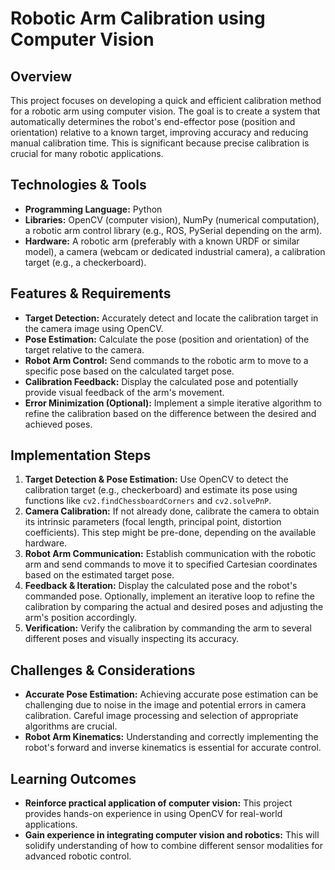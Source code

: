 # Robotic Arm Calibration using Computer Vision

## Overview

This project focuses on developing a quick and efficient calibration method for a robotic arm using computer vision.  The goal is to create a system that automatically determines the robot's end-effector pose (position and orientation) relative to a known target, improving accuracy and reducing manual calibration time. This is significant because precise calibration is crucial for many robotic applications.

## Technologies & Tools

* **Programming Language:** Python
* **Libraries:** OpenCV (computer vision), NumPy (numerical computation), a robotic arm control library (e.g., ROS, PySerial depending on the arm).
* **Hardware:** A robotic arm (preferably with a known URDF or similar model), a camera (webcam or dedicated industrial camera), a calibration target (e.g., a checkerboard).


## Features & Requirements

- **Target Detection:**  Accurately detect and locate the calibration target in the camera image using OpenCV.
- **Pose Estimation:** Calculate the pose (position and orientation) of the target relative to the camera.
- **Robot Arm Control:** Send commands to the robotic arm to move to a specific pose based on the calculated target pose.
- **Calibration Feedback:** Display the calculated pose and potentially provide visual feedback of the arm's movement.
- **Error Minimization (Optional):** Implement a simple iterative algorithm to refine the calibration based on the difference between the desired and achieved poses.


## Implementation Steps

1. **Target Detection & Pose Estimation:** Use OpenCV to detect the calibration target (e.g., checkerboard) and estimate its pose using functions like `cv2.findChessboardCorners` and `cv2.solvePnP`.
2. **Camera Calibration:** If not already done, calibrate the camera to obtain its intrinsic parameters (focal length, principal point, distortion coefficients). This step might be pre-done, depending on the available hardware.
3. **Robot Arm Communication:** Establish communication with the robotic arm and send commands to move it to specified Cartesian coordinates based on the estimated target pose.
4. **Feedback & Iteration:** Display the calculated pose and the robot's commanded pose.  Optionally, implement an iterative loop to refine the calibration by comparing the actual and desired poses and adjusting the arm's position accordingly.
5. **Verification:** Verify the calibration by commanding the arm to several different poses and visually inspecting its accuracy.


## Challenges & Considerations

- **Accurate Pose Estimation:** Achieving accurate pose estimation can be challenging due to noise in the image and potential errors in camera calibration.  Careful image processing and selection of appropriate algorithms are crucial.
- **Robot Arm Kinematics:** Understanding and correctly implementing the robot's forward and inverse kinematics is essential for accurate control.


## Learning Outcomes

- **Reinforce practical application of computer vision:** This project provides hands-on experience in using OpenCV for real-world applications.
- **Gain experience in integrating computer vision and robotics:**  This will solidify understanding of how to combine different sensor modalities for advanced robotic control.

